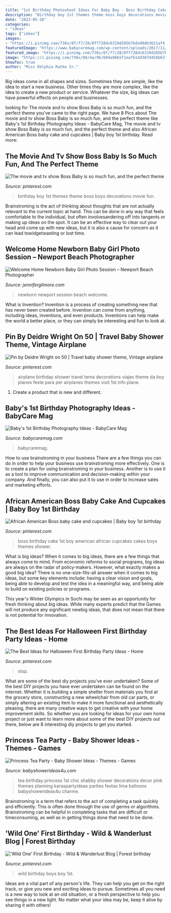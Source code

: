 ```yaml
---
title: "1st Birthday Photoshoot Ideas For Baby Boy - Boss Birthday Cake 1st Boy American African Cupcakes Cakes Boys Themes Shower"
description: "Birthday boy 1st themes theme boss boys decorations movie fun"
date: "2023-05-26"
categories:
- "ideas"
tags: ["ideas"]
images:
- "https://i.pinimg.com/736x/8f/f7/28/8ff728dc6319d285b7bda90db3621af4.jpg"
featuredImage: "https://www.babycaremag.com/wp-content/uploads/2017/11/60df89d85ac4eabb6528322c9fdb0660.jpg"
featured_image: "https://i.pinimg.com/736x/8f/f7/28/8ff728dc6319d285b7bda90db3621af4.jpg"
image: "https://i.pinimg.com/736x/60/4a/96/604a96b5f1eafb14d387d458b63f5476.jpg"
ShowToc: true
author: "Miss Delphia Ratke Sr."
---
```



Big ideas come in all shapes and sizes. Sometimes they are simple, like the idea to start a new business. Other times they are more complex, like the idea to create a new product or service. Whatever the size, big ideas can have powerful effects on people and businesses.

	

		
looking for The movie and tv show Boss Baby is so much fun, and the perfect theme you've came to the right page. We have 8 Pics about The movie and tv show Boss Baby is so much fun, and the perfect theme like Baby&#039;s 1st Birthday Photography Ideas - BabyCare Mag, The movie and tv show Boss Baby is so much fun, and the perfect theme and also African American Boss baby cake and cupcakes | Baby boy 1st birthday. Read more:
		
    
## The Movie And Tv Show Boss Baby Is So Much Fun, And The Perfect Theme

<img loading=lazy src="https://i.pinimg.com/736x/21/6b/61/216b619b4d82fa308edc1dbd0c867293.jpg" onerror="this.onerror=null;this.src='https://tse2.mm.bing.net/th?id=OIP.M4Lk7I4K_t17e2e9dQJPhgHaLH&amp;pid=15.1';" alt="The movie and tv show Boss Baby is so much fun, and the perfect theme">

_Source: pinterest.com_

>birthday boy 1st themes theme boss boys decorations movie fun. 

	

Brainstroming is the act of thinking about thoughts that are not actually relevant to the current topic at hand. This can be done in any way that feels comfortable to the individual, but often involvesandering off into tangents or making up ideas on the spot. It can be an effective way to clear out your head and come up with new ideas, but it is also a cause for concern as it can lead towidgetwasting or lost time.

    
## Welcome Home Newborn Baby Girl Photo Session – Newport Beach Photographer

<img loading=lazy src="https://jennifergilmore.com/blog/wp-content/uploads/2014/07/blog_gilmore_studios_photo_orange_county_newport_beach_family_portrait_newborn_baby_girl_crib_house_decor_baby_room_nursery_house_session_love_cute_2.jpg" onerror="this.onerror=null;this.src='https://tse3.mm.bing.net/th?id=OIP.zKKUED7CsU1Vf-_cmFtcIwHaFS&amp;pid=15.1';" alt="Welcome Home Newborn Baby Girl Photo Session – Newport Beach Photographer">

_Source: jennifergilmore.com_

>newborn newport session beach welcome. 

	

What is Invention?
Invention is a process of creating something new that has never been created before. Invention can come from anything, including ideas, inventions, and even products. Inventions can help make the world a better place, or they can simply be interesting and fun to look at.

    
## Pin By Deidre Wright On 50 | Travel Baby Shower Theme, Vintage Airplane

<img loading=lazy src="https://i.pinimg.com/736x/3a/f4/25/3af4257155e0461d06c13980e02b1b89.jpg" onerror="this.onerror=null;this.src='https://tse2.mm.bing.net/th?id=OIP.dv9s4mRZTxeVzka9qxdvUAHaJ3&amp;pid=15.1';" alt="Pin by Deidre Wright on 50 | Travel baby shower theme, Vintage airplane">

_Source: pinterest.com_

>airplane birthday shower travel tema decorations viajes theme da boy planes feste para per airplanes themes visit 1st info plane. 

	

1. Create a product that is new and different.

    
## Baby&#039;s 1st Birthday Photography Ideas - BabyCare Mag

<img loading=lazy src="https://www.babycaremag.com/wp-content/uploads/2017/11/60df89d85ac4eabb6528322c9fdb0660.jpg" onerror="this.onerror=null;this.src='https://tse3.mm.bing.net/th?id=OIP.v5rCstDd55MgRcXQWX-IPAHaLH&amp;pid=15.1';" alt="Baby&#039;s 1st Birthday Photography Ideas - BabyCare Mag">

_Source: babycaremag.com_

>babycaremag. 

	

How to use brainstroming in your business
There are a few things you can do in order to help your business use brainstroming more effectively. One is to create a plan for using brainstroming in your business. Another is to use it as a tool to improve communication and decision-making within your company. And finally, you can also put it to use in order to increase sales and marketing efforts.

    
## African American Boss Baby Cake And Cupcakes | Baby Boy 1st Birthday

<img loading=lazy src="https://i.pinimg.com/736x/b9/c1/6a/b9c16af2f9132f860f8164e1b359837a.jpg" onerror="this.onerror=null;this.src='https://tse1.mm.bing.net/th?id=OIP.ArGiUbSahxTVgRlrodvo-AHaNK&amp;pid=15.1';" alt="African American Boss baby cake and cupcakes | Baby boy 1st birthday">

_Source: pinterest.com_

>boss birthday cake 1st boy american african cupcakes cakes boys themes shower. 

	

What is big ideas?
When it comes to big ideas, there are a few things that always come to mind. From economic reforms to social programs, big ideas are always on the radar of policy-makers. However, what exactly makes a good big idea?
There is no one-size-fits-all answer when it comes to big ideas, but some key elements include: having a clear vision and goals, being able to develop and test the idea in a meaningful way, and being able to build on existing policies or programs.

This year's Winter Olympics in Sochi may be seen as an opportunity for fresh thinking about big ideas. While many experts predict that the Games will not produce any significant newbig ideas, that does not mean that there is not potential for innovation.

    
## The Best Ideas For Halloween First Birthday Party Ideas - Home

<img loading=lazy src="https://i.pinimg.com/736x/60/4a/96/604a96b5f1eafb14d387d458b63f5476.jpg" onerror="this.onerror=null;this.src='https://tse1.mm.bing.net/th?id=OIP.1Z3qbTwqAGtv81ZsbKZ3RwHaHa&amp;pid=15.1';" alt="The Best Ideas for Halloween First Birthday Party Ideas - Home">

_Source: pinterest.com_

>stsp. 

	

What are some of the best diy projects you’ve ever undertaken?
Some of the best DIY projects you have ever undertaken can be found on the internet. Whether it is building a simple shelter from materials you find at the grocery store, constructing a new wheelchair from old car parts, or simply altering an existing item to make it more functional and aesthetically pleasing, there are many creative ways to get creative with your home improvement skills. So whether you are looking for ideas for your own home project or just want to learn more about some of the best DIY projects out there, below are 8 interesting diy projects to get you started.

    
## Princess Tea Party - Baby Shower Ideas - Themes - Games

<img loading=lazy src="http://www.babyshowerideas4u.com/wp-content/uploads/2014/01/CARLOTA10.jpg" onerror="this.onerror=null;this.src='https://tse3.mm.bing.net/th?id=OIP.3DLEd2CXGWfoZytObz1-UgHaJ3&amp;pid=15.1';" alt="Princess Tea Party - Baby Shower Ideas - Themes - Games">

_Source: babyshowerideas4u.com_

>tea birthday princess 1st chic shabby shower decorations decor pink themes planning karaspartyideas parties festas lima balloons babyshowerideas4u charme. 

	

Brainstroming is a term that refers to the act of completing a task quickly and efficiently. This is often done through the use of germs or algorithms. Brainstroming can be helpful in completing tasks that are difficult or timeconsuming, as well as in getting things done that need to be done.

    
## &#039;Wild One&#039; First Birthday - Wild &amp; Wanderlust Blog | Forest Birthday

<img loading=lazy src="https://i.pinimg.com/736x/8f/f7/28/8ff728dc6319d285b7bda90db3621af4.jpg" onerror="this.onerror=null;this.src='https://tse1.mm.bing.net/th?id=OIP.NPg-WwdW0oH4AhnjYIc85QHaJ3&amp;pid=15.1';" alt="&#039;Wild One&#039; First Birthday - Wild &amp; Wanderlust Blog | Forest birthday">

_Source: pinterest.com_

>wild birthday boys boy 1st. 

	

Ideas are a vital part of any person's life. They can help you get on the right track, or give you new and exciting ideas to pursue. Sometimes all you need is a new way to look at an old situation, or a fresh perspective to help you see things in a new light. No matter what your idea may be, keep it alive by sharing it with others!

